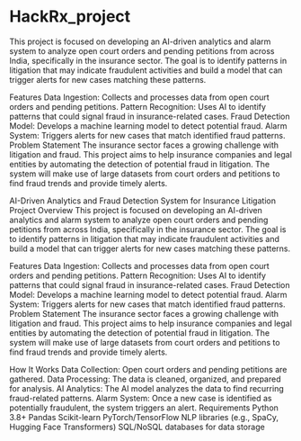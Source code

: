 # HackRx_project
This project is focused on developing an AI-driven analytics and alarm system to analyze open court orders and pending petitions from across India, specifically in the insurance sector. The goal is to identify patterns in litigation that may indicate fraudulent activities and build a model that can trigger alerts for new cases matching these patterns.

Features
Data Ingestion: Collects and processes data from open court orders and pending petitions.
Pattern Recognition: Uses AI to identify patterns that could signal fraud in insurance-related cases.
Fraud Detection Model: Develops a machine learning model to detect potential fraud.
Alarm System: Triggers alerts for new cases that match identified fraud patterns.
Problem Statement
The insurance sector faces a growing challenge with litigation and fraud. This project aims to help insurance companies and legal entities by automating the detection of potential fraud in litigation. The system will make use of large datasets from court orders and petitions to find fraud trends and provide timely alerts.

AI-Driven Analytics and Fraud Detection System for Insurance Litigation
Project Overview
This project is focused on developing an AI-driven analytics and alarm system to analyze open court orders and pending petitions from across India, specifically in the insurance sector. The goal is to identify patterns in litigation that may indicate fraudulent activities and build a model that can trigger alerts for new cases matching these patterns.

Features
Data Ingestion: Collects and processes data from open court orders and pending petitions.
Pattern Recognition: Uses AI to identify patterns that could signal fraud in insurance-related cases.
Fraud Detection Model: Develops a machine learning model to detect potential fraud.
Alarm System: Triggers alerts for new cases that match identified fraud patterns.
Problem Statement
The insurance sector faces a growing challenge with litigation and fraud. This project aims to help insurance companies and legal entities by automating the detection of potential fraud in litigation. The system will make use of large datasets from court orders and petitions to find fraud trends and provide timely alerts.

How It Works
Data Collection: Open court orders and pending petitions are gathered.
Data Processing: The data is cleaned, organized, and prepared for analysis.
AI Analytics: The AI model analyzes the data to find recurring fraud-related patterns.
Alarm System: Once a new case is identified as potentially fraudulent, the system triggers an alert.
Requirements
Python 3.8+
Pandas
Scikit-learn
PyTorch/TensorFlow
NLP libraries (e.g., SpaCy, Hugging Face Transformers)
SQL/NoSQL databases for data storage
